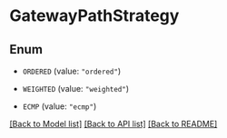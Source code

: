 # GatewayPathStrategy

## Enum


* `ORDERED` (value: `"ordered"`)

* `WEIGHTED` (value: `"weighted"`)

* `ECMP` (value: `"ecmp"`)


[[Back to Model list]](../README.md#documentation-for-models) [[Back to API list]](../README.md#documentation-for-api-endpoints) [[Back to README]](../README.md)


